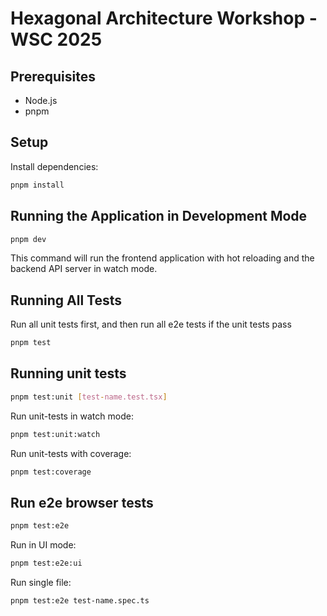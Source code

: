 # Hexagonal Architecture Workshop - WSC 2025

## Prerequisites
- Node.js
- pnpm

## Setup
Install dependencies:
```bash
pnpm install
```

## Running the Application in Development Mode
```bash
pnpm dev
```
This command will run the frontend application with hot reloading and the backend API server in watch mode.

## Running All Tests
Run all unit tests first, and then run all e2e tests if the unit tests pass
```bash
pnpm test
```

## Running unit tests
```bash
pnpm test:unit [test-name.test.tsx]
```
Run unit-tests in watch mode:
```bash
pnpm test:unit:watch
```
Run unit-tests with coverage:
```bash
pnpm test:coverage
```

## Run e2e browser tests
```bash
pnpm test:e2e
```

Run in UI mode:
```bash
pnpm test:e2e:ui
```

Run single file:
```bash
pnpm test:e2e test-name.spec.ts
```
